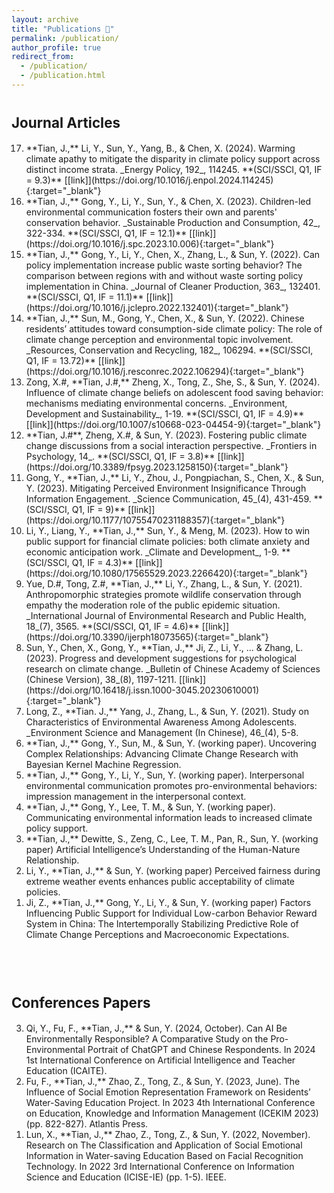 ```yaml
---
layout: archive
title: "Publications 📰"
permalink: /publication/
author_profile: true
redirect_from:
  - /publication/
  - /publication.html
---
```


<span style="font-size: 0.8em;">Journal Articles</span>
======
<ol start="17">
  <li value="17"> **Tian, J.,** Li, Y., Sun, Y., Yang, B., & Chen, X. (2024). Warming climate apathy to mitigate the disparity in climate policy support across distinct income strata. _Energy Policy, 192_, 114245. **(SCI/SSCI, Q1, IF = 9.3)** [[link]](https://doi.org/10.1016/j.enpol.2024.114245){:target="_blank"} </li>
  <li value="16"> **Tian, J.,** Gong, Y., Li, Y., Sun, Y., & Chen, X. (2023). Children-led environmental communication fosters their own and parents' conservation behavior. _Sustainable Production and Consumption, 42_, 322-334. **(SCI/SSCI, Q1, IF = 12.1)** [[link]](https://doi.org/10.1016/j.spc.2023.10.006){:target="_blank"} </li>
  <li value="15">**Tian, J.,** Gong, Y., Li, Y., Chen, X., Zhang, L., & Sun, Y. (2022). Can policy implementation increase public waste sorting behavior? The comparison between regions with and without waste sorting policy implementation in China. _Journal of Cleaner Production, 363_, 132401. **(SCI/SSCI, Q1, IF = 11.1)** [[link]](https://doi.org/10.1016/j.jclepro.2022.132401){:target="_blank"}</li>
  <li value="14">**Tian, J.,** Sun, M., Gong, Y., Chen, X., & Sun, Y. (2022). Chinese residents’ attitudes toward consumption-side climate policy: The role of climate change perception and environmental topic involvement. _Resources, Conservation and Recycling, 182_, 106294.  **(SCI/SSCI, Q1, IF = 13.72)** [[link]](https://doi.org/10.1016/j.resconrec.2022.106294){:target="_blank"}</li>
  <li value="13">Zong, X.#, **Tian, J.#,** Zheng, X., Tong, Z., She, S., & Sun, Y. (2024). Influence of climate change beliefs on adolescent food saving behavior: mechanisms mediating environmental concerns. _Environment, Development and Sustainability_, 1-19. **(SCI/SSCI, Q1, IF = 4.9)** [[link]](https://doi.org/10.1007/s10668-023-04454-9){:target="_blank"}</li>
  <li value="12">**Tian, J.#**, Zheng, X.#, & Sun, Y. (2023). Fostering public climate change discussions from a social interaction perspective. _Frontiers in Psychology, 14_. **(SCI/SSCI, Q1, IF = 3.8)** [[link]](https://doi.org/10.3389/fpsyg.2023.1258150){:target="_blank"}</li>
  <li value="11">Gong, Y., **Tian, J.,** Li, Y., Zhou, J., Pongpiachan, S., Chen, X., & Sun, Y. (2023). Mitigating Perceived Environment Insignificance Through Information Engagement. _Science Communication, 45_(4), 431-459. **(SCI/SSCI, Q1, IF = 9)** [[link]](https://doi.org/10.1177/10755470231188357){:target="_blank"}</li>
  <li value="10">Li, Y., Liang, Y., **Tian, J.,** Sun, Y., & Meng, M. (2023). How to win public support for financial climate policies: both climate anxiety and economic anticipation work. _Climate and Development_, 1-9. **(SCI/SSCI, Q1, IF = 4.3)** [[link]](https://doi.org/10.1080/17565529.2023.2266420){:target="_blank"}</li>
  <li value="9">Yue, D.#, Tong, Z.#, **Tian, J.,** Li, Y., Zhang, L., & Sun, Y. (2021). Anthropomorphic strategies promote wildlife conservation through empathy the moderation role of the public epidemic situation. _International Journal of Environmental Research and Public Health, 18_(7), 3565. **(SCI/SSCI, Q1, IF = 4.6)** [[link]](https://doi.org/10.3390/ijerph18073565){:target="_blank"}</li>
  <li value="8">Sun, Y., Chen, X., Gong, Y., **Tian, J.,** Ji, Z., Li, Y., ... & Zhang, L. (2023). Progress and development suggestions for psychological research on climate change. _Bulletin of Chinese Academy of Sciences (Chinese Version), 38_(8), 1197-1211. [[link]](https://doi.org/10.16418/j.issn.1000-3045.20230610001){:target="_blank"}</li>
  <li value="7">Long, Z., **Tian. J.,** Yang, J., Zhang, L., & Sun, Y. (2021). Study on Characteristics of Environmental Awareness Among Adolescents. _Environment Science and Management (In Chinese), 46_(4), 5-8.</li>
  <li value="6"> **Tian, J.,** Gong, Y., Sun, M., & Sun, Y. (working paper). Uncovering Complex Relationships: Advancing Climate Change Research with Bayesian Kernel Machine Regression.</li>
  <li value="5">**Tian, J.,** Gong, Y., Li, Y., Sun, Y. (working paper). Interpersonal environmental communication promotes pro-environmental behaviors: impression management in the interpersonal context.</li>
  <li value="4">**Tian, J.,** Gong, Y., Lee, T. M., & Sun, Y. (working paper). Communicating environmental information leads to increased climate policy support.</li>
  <li value="3">**Tian, J.,** Dewitte, S., Zeng, C., Lee, T. M., Pan, R., Sun, Y. (working paper) Artificial Intelligence’s Understanding of the Human-Nature Relationship.</li>
  <li value="2">Li, Y., **Tian, J.,** & Sun, Y. (working paper) Perceived fairness during extreme weather events enhances public acceptability of climate policies.</li>
  <li value="1">Ji, Z., **Tian, J.,** Gong, Y., Li, Y., & Sun, Y. (working paper) Factors Influencing Public Support for Individual Low-carbon Behavior Reward System in China: The Intertemporally Stabilizing Predictive Role of Climate Change Perceptions and Macroeconomic Expectations.</li>
  </ol>
<br><br>

<span style="font-size: 0.8em;">Conferences Papers</span>
======
<ol start="3">
  <li value="3">Qi, Y., Fu, F., **Tian, J.,** & Sun, Y. (2024, October). Can AI Be Environmentally Responsible? A Comparative Study on the Pro-Environmental Portrait of ChatGPT and Chinese Respondents. In 2024 1st International Conference on Artificial Intelligence and Teacher Education (ICAITE).</li>
  <li value="2">Fu, F., **Tian, J.,** Zhao, Z., Tong, Z., & Sun, Y. (2023, June). The Influence of Social Emotion Representation Framework on Residents’ Water-Saving Education Project. In 2023 4th International Conference on Education, Knowledge and Information Management (ICEKIM 2023) (pp. 822-827). Atlantis Press.</li>
  <li value="1">Lun, X., **Tian, J.,** Zhao, Z., Tong, Z., & Sun, Y. (2022, November). Research on The Classification and Application of Social Emotional Information in Water-saving Education Based on Facial Recognition Technology. In 2022 3rd International Conference on Information Science and Education (ICISE-IE) (pp. 1-5). IEEE.</li>
</ol>
